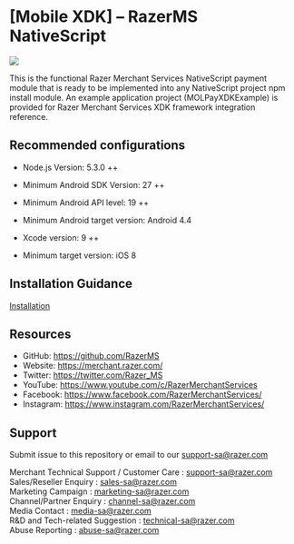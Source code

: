 <!--
 # license: Copyright © 2011-2016 MOLPay Sdn Bhd. All Rights Reserved. 
 -->

# [Mobile XDK] – RazerMS NativeScript

<img src="https://user-images.githubusercontent.com/38641542/74424311-a9d64000-4e8c-11ea-8d80-d811cfe66972.jpg">


This is the functional Razer Merchant Services NativeScript payment module that is ready to be implemented into any NativeScript project npm install module. An example application project (MOLPayXDKExample) is provided for Razer Merchant Services XDK framework integration reference.

## Recommended configurations

- Node.js Version: 5.3.0 ++

- Minimum Android SDK Version: 27 ++

- Minimum Android API level: 19 ++

- Minimum Android target version: Android 4.4

- Xcode version: 9 ++

- Minimum target version: iOS 8

## Installation Guidance

[Installation](https://github.com/RazerMS/rms-mobile-xdk-nativescript/wiki/Installation-Guidance)

## Resources

- GitHub:     https://github.com/RazerMS
- Website:    https://merchant.razer.com/
- Twitter:    https://twitter.com/Razer_MS
- YouTube:    https://www.youtube.com/c/RazerMerchantServices
- Facebook:   https://www.facebook.com/RazerMerchantServices/
- Instagram:  https://www.instagram.com/RazerMerchantServices/

## Support

Submit issue to this repository or email to our support-sa@razer.com

Merchant Technical Support / Customer Care : support-sa@razer.com<br>
Sales/Reseller Enquiry : sales-sa@razer.com<br>
Marketing Campaign : marketing-sa@razer.com<br>
Channel/Partner Enquiry : channel-sa@razer.com<br>
Media Contact : media-sa@razer.com<br>
R&D and Tech-related Suggestion : technical-sa@razer.com<br>
Abuse Reporting : abuse-sa@razer.com
